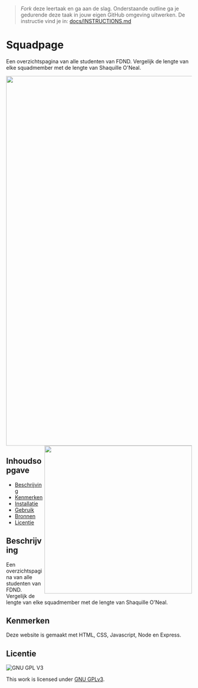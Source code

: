 > _Fork_ deze leertaak en ga aan de slag. Onderstaande outline ga je gedurende deze taak in jouw eigen GitHub omgeving uitwerken. De instructie vind je in: [docs/INSTRUCTIONS.md](docs/INSTRUCTIONS.md)

# Squadpage
<!-- Geef je project een titel en schrijf in één zin wat het is -->
<p align="left">Een overzichtspagina van alle studenten van FDND. Vergelijk de lengte van elke squadmember met de lengte van Shaquille O'Neal.</p>

<img src="https://user-images.githubusercontent.com/106448490/220885323-8eee9b39-c51b-4028-b837-dea0baff4424.png" width="1000">
<img src="https://user-images.githubusercontent.com/106448490/220885338-6a604110-416b-4e41-bc78-5149497a3a20.png" width="400" align="right">

## Inhoudsopgave

  * [Beschrijving](#beschrijving)
  * [Kenmerken](#kenmerken)
  * [Installatie](#installatie)
  * [Gebruik](#gebruik)
  * [Bronnen](#bronnen)
  * [Licentie](#licentie)

## Beschrijving

Een overzichtspagina van alle studenten van FDND. Vergelijk de lengte van elke squadmember met de lengte van Shaquille O'Neal.




<!-- In de Beschrijving staat hoe je project er uit ziet, hoe het werkt en wat je er mee kan. -->
<!-- Voeg een mooie poster visual toe 📸 -->
<!-- Voeg een link toe naar Github Pages 🌐-->

## Kenmerken
<!-- Bij Kenmerken staat welke technieken zijn gebruikt en hoe. Wat is de HTML structuur? Wat zijn de belangrijkste dingen in CSS? Wat is er met Javascript gedaan en hoe? Misschien heb je een framwork of library gebruikt? -->

Deze website is gemaakt met HTML, CSS, Javascript, Node en Express.

## Licentie

![GNU GPL V3](https://www.gnu.org/graphics/gplv3-127x51.png)

This work is licensed under [GNU GPLv3](./LICENSE).

